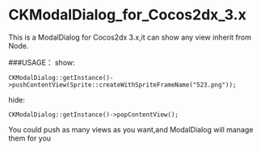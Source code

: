 CKModalDialog_for_Cocos2dx_3.x
==============================

This is a ModalDialog for Cocos2dx 3.x,it can show any view inherit from Node.

###USAGE：
show:
```
CKModalDialog::getInstance()->pushContentView(Sprite::createWithSpriteFrameName("523.png"));
```
hide:
```
CKModalDialog::getInstance()->popContentView();
```
You could push as many views as you want,and ModalDialog will manage them for you

